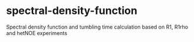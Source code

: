 # spectral-density-function
Spectral density function and tumbling time calculation based on R1, R1rho and hetNOE experiments
